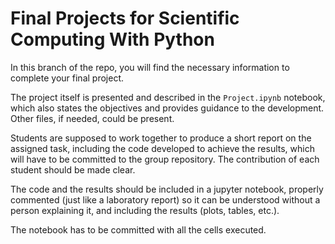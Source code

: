 # Final Projects for Scientific Computing With Python

In this branch of the repo, you will find the necessary information to complete your final project.

The project itself is presented and described in the `Project.ipynb` notebook, which also states the objectives and provides guidance to the development.
Other files, if needed, could be present.

Students are supposed to work together to produce a short report on the assigned task, including the code developed to achieve the results, which will have to be committed to the group repository. The contribution of each student should be made clear.

The code and the results should be included in a jupyter notebook, properly commented (just like a laboratory report) so it can be understood without a person explaining it, and including the results (plots, tables, etc.).

The notebook has to be committed with all the cells executed.
